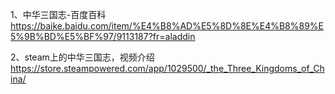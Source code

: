 1、中华三国志-百度百科
https://baike.baidu.com/item/%E4%B8%AD%E5%8D%8E%E4%B8%89%E5%9B%BD%E5%BF%97/9113187?fr=aladdin

2、steam上的中华三国志，视频介绍
https://store.steampowered.com/app/1029500/_the_Three_Kingdoms_of_China/